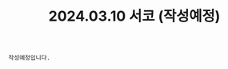 ﻿---
title: 2024.03.10 서코 (작성예정)
categories: [2024년촬영]
comments: false
# thumbnail: 
---

`작성예정입니다.`
